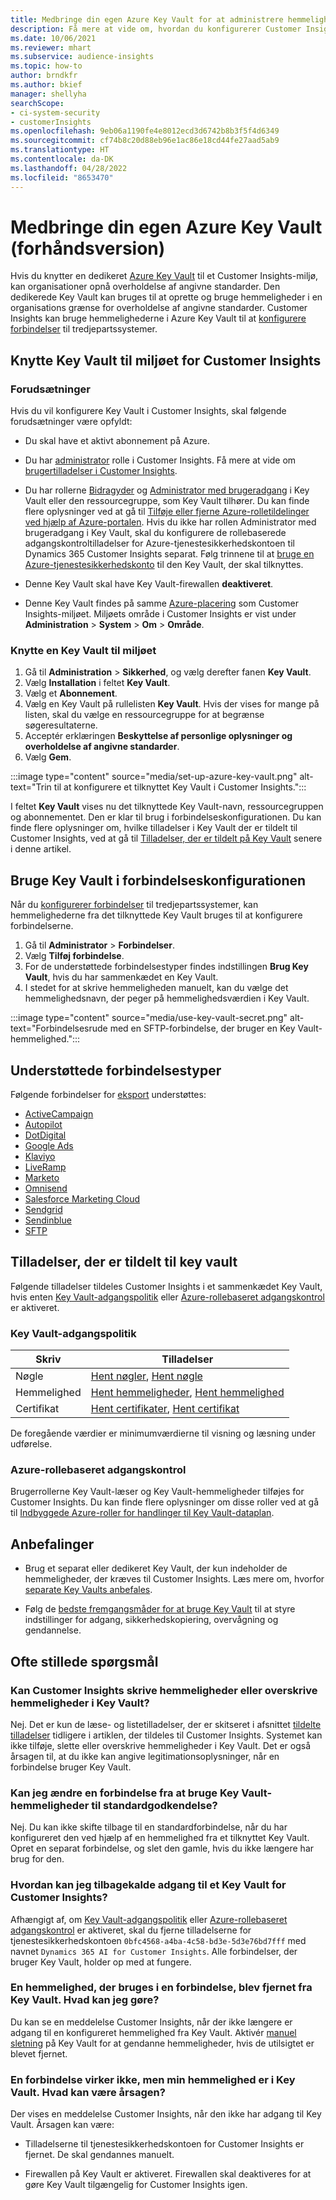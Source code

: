 ```yaml
---
title: Medbringe din egen Azure Key Vault for at administrere hemmeligheder
description: Få mere at vide om, hvordan du konfigurerer Customer Insights til at bruge din egen Azure Key Vault.
ms.date: 10/06/2021
ms.reviewer: mhart
ms.subservice: audience-insights
ms.topic: how-to
author: brndkfr
ms.author: bkief
manager: shellyha
searchScope:
- ci-system-security
- customerInsights
ms.openlocfilehash: 9eb06a1190fe4e8012ecd3d6742b8b3f5f4d6349
ms.sourcegitcommit: cf74b8c20d88eb96e1ac86e18cd44fe27aad5ab9
ms.translationtype: HT
ms.contentlocale: da-DK
ms.lasthandoff: 04/28/2022
ms.locfileid: "8653470"
---
```

# <a name="bring-your-own-azure-key-vault-preview"></a>Medbringe din egen Azure Key Vault (forhåndsversion)

Hvis du knytter en dedikeret [Azure Key Vault](/azure/key-vault/general/basic-concepts) til et Customer Insights-miljø, kan organisationer opnå overholdelse af angivne standarder.
Den dedikerede Key Vault kan bruges til at oprette og bruge hemmeligheder i en organisations grænse for overholdelse af angivne standarder. Customer Insights kan bruge hemmelighederne i Azure Key Vault til at [konfigurere forbindelser](connections.md) til tredjepartssystemer.

## <a name="link-the-key-vault-to-the-customer-insights-environment"></a>Knytte Key Vault til miljøet for Customer Insights

### <a name="prerequisites"></a>Forudsætninger

Hvis du vil konfigurere Key Vault i Customer Insights, skal følgende forudsætninger være opfyldt:

- Du skal have et aktivt abonnement på Azure.

- Du har [administrator](permissions.md#admin) rolle i Customer Insights. Få mere at vide om [brugertilladelser i Customer Insights](permissions.md#assign-roles-and-permissions).

- Du har rollerne [Bidragyder](/azure/role-based-access-control/built-in-roles#contributor) og [Administrator med brugeradgang](/azure/role-based-access-control/built-in-roles#user-access-administrator) i Key Vault eller den ressourcegruppe, som Key Vault tilhører. Du kan finde flere oplysninger ved at gå til [Tilføje eller fjerne Azure-rolletildelinger ved hjælp af Azure-portalen](/azure/role-based-access-control/role-assignments-portal). Hvis du ikke har rollen Administrator med brugeradgang i Key Vault, skal du konfigurere de rollebaserede adgangskontroltilladelser for Azure-tjenestesikkerhedskontoen til Dynamics 365 Customer Insights separat. Følg trinnene til at [bruge en Azure-tjenestesikkerhedskonto](connect-service-principal.md) til den Key Vault, der skal tilknyttes.

- Denne Key Vault skal have Key Vault-firewallen **deaktiveret**.

- Denne Key Vault findes på samme [Azure-placering](https://azure.microsoft.com/global-infrastructure/geographies/#overview) som Customer Insights-miljøet. Miljøets område i Customer Insights er vist under **Administration** > **System** > **Om** > **Område**.

### <a name="link-a-key-vault-to-the-environment"></a>Knytte en Key Vault til miljøet

1. Gå til **Administration** > **Sikkerhed**, og vælg derefter fanen **Key Vault**.
1. Vælg **Installation** i feltet **Key Vault**.
1. Vælg et **Abonnement**.
1. Vælg en Key Vault på rullelisten **Key Vault**. Hvis der vises for mange på listen, skal du vælge en ressourcegruppe for at begrænse søgeresultaterne.
1. Acceptér erklæringen **Beskyttelse af personlige oplysninger og overholdelse af angivne standarder**.
1. Vælg **Gem**.

:::image type="content" source="media/set-up-azure-key-vault.png" alt-text="Trin til at konfigurere et tilknyttet Key Vault i Customer Insights.":::

I feltet **Key Vault** vises nu det tilknyttede Key Vault-navn, ressourcegruppen og abonnementet. Den er klar til brug i forbindelseskonfigurationen.
Du kan finde flere oplysninger om, hvilke tilladelser i Key Vault der er tildelt til Customer Insights, ved at gå til [Tilladelser, der er tildelt på Key Vault](#permissions-granted-on-the-key-vault) senere i denne artikel.

## <a name="use-the-key-vault-in-the-connection-setup"></a>Bruge Key Vault i forbindelseskonfigurationen

Når du [konfigurerer forbindelser](connections.md) til tredjepartssystemer, kan hemmelighederne fra det tilknyttede Key Vault bruges til at konfigurere forbindelserne.

1. Gå til **Administrator** > **Forbindelser**.
1. Vælg **Tilføj forbindelse**.
1. For de understøttede forbindelsestyper findes indstillingen **Brug Key Vault**, hvis du har sammenkædet en Key Vault.
1. I stedet for at skrive hemmeligheden manuelt, kan du vælge det hemmelighedsnavn, der peger på hemmelighedsværdien i Key Vault.

:::image type="content" source="media/use-key-vault-secret.png" alt-text="Forbindelsesrude med en SFTP-forbindelse, der bruger en Key Vault-hemmelighed.":::

## <a name="supported-connection-types"></a>Understøttede forbindelsestyper

Følgende forbindelser for [eksport](export-destinations.md) understøttes:

* [ActiveCampaign](export-active-campaign.md)
* [Autopilot](export-autopilot.md)
* [DotDigital](export-dotdigital.md)
* [Google Ads](export-google-ads.md)
* [Klaviyo](export-klaviyo.md)
* [LiveRamp](export-liveramp.md)
* [Marketo](export-marketo.md)
* [Omnisend](export-omnisend.md)
* [Salesforce Marketing Cloud](export-salesforce.md)
* [Sendgrid](export-sendgrid.md)
* [Sendinblue](export-sendinblue.md)
* [SFTP](export-sftp.md)

## <a name="permissions-granted-on-the-key-vault"></a>Tilladelser, der er tildelt til key vault

Følgende tilladelser tildeles Customer Insights i et sammenkædet Key Vault, hvis enten [Key Vault-adgangspolitik](/azure/key-vault/general/assign-access-policy?tabs=azure-portal) eller [Azure-rollebaseret adgangskontrol](/azure/key-vault/general/rbac-guide?tabs=azure-cli) er aktiveret.

### <a name="key-vault-access-policy"></a>Key Vault-adgangspolitik

| Skriv        | Tilladelser          |
| ----------- | -------------------- |
| Nøgle         | [Hent nøgler](/rest/api/keyvault/get-keys), [Hent nøgle](/rest/api/keyvault/get-key)                                 |
| Hemmelighed      | [Hent hemmeligheder](/rest/api/keyvault/get-secrets), [Hent hemmelighed](/rest/api/keyvault/get-secret)                     |
| Certifikat | [Hent certifikater](/rest/api/keyvault/get-certificates), [Hent certifikat](/rest/api/keyvault/get-certificate) |

De foregående værdier er minimumværdierne til visning og læsning under udførelse.

### <a name="azure-role-based-access-control"></a>Azure-rollebaseret adgangskontrol

Brugerrollerne Key Vault-læser og Key Vault-hemmeligheder tilføjes for Customer Insights. Du kan finde flere oplysninger om disse roller ved at gå til [Indbyggede Azure-roller for handlinger til Key Vault-dataplan](/azure/key-vault/general/rbac-guide?tabs=azure-cli).

## <a name="recommendations"></a>Anbefalinger

- Brug et separat eller dedikeret Key Vault, der kun indeholder de hemmeligheder, der kræves til Customer Insights. Læs mere om, hvorfor [separate Key Vaults anbefales](/azure/key-vault/general/best-practices#why-we-recommend-separate-key-vaults).

- Følg de [bedste fremgangsmåder for at bruge Key Vault](/azure/key-vault/general/best-practices#turn-on-logging) til at styre indstillinger for adgang, sikkerhedskopiering, overvågning og gendannelse.

## <a name="frequently-asked-questions"></a>Ofte stillede spørgsmål

### <a name="can-customer-insights-write-secrets-or-overwrite-secrets-into-the-key-vault"></a>Kan Customer Insights skrive hemmeligheder eller overskrive hemmeligheder i Key Vault?

Nej. Det er kun de læse- og listetilladelser, der er skitseret i afsnittet [tildelte tilladelser](#permissions-granted-on-the-key-vault) tidligere i artiklen, der tildeles til Customer Insights. Systemet kan ikke tilføje, slette eller overskrive hemmeligheder i Key Vault. Det er også årsagen til, at du ikke kan angive legitimationsoplysninger, når en forbindelse bruger Key Vault.

### <a name="can-i-change-a-connection-from-using-key-vault-secrets-to-default-authentication"></a>Kan jeg ændre en forbindelse fra at bruge Key Vault-hemmeligheder til standardgodkendelse?

Nej. Du kan ikke skifte tilbage til en standardforbindelse, når du har konfigureret den ved hjælp af en hemmelighed fra et tilknyttet Key Vault. Opret en separat forbindelse, og slet den gamle, hvis du ikke længere har brug for den.

### <a name="how-can-i-revoke-access-to-a-key-vault-for-customer-insights"></a>Hvordan kan jeg tilbagekalde adgang til et Key Vault for Customer Insights?

Afhængigt af, om [Key Vault-adgangspolitik](/azure/key-vault/general/assign-access-policy?tabs=azure-portal) eller [Azure-rollebaseret adgangskontrol](/azure/key-vault/general/rbac-guide?tabs=azure-cli) er aktiveret, skal du fjerne tilladelserne for tjenestesikkerhedskontoen `0bfc4568-a4ba-4c58-bd3e-5d3e76bd7fff` med navnet `Dynamics 365 AI for Customer Insights`. Alle forbindelser, der bruger Key Vault, holder op med at fungere.

### <a name="a-secret-thats-used-in-a-connection-got-removed-from-the-key-vault-what-can-i-do"></a>En hemmelighed, der bruges i en forbindelse, blev fjernet fra Key Vault. Hvad kan jeg gøre?

Du kan se en meddelelse Customer Insights, når der ikke længere er adgang til en konfigureret hemmelighed fra Key Vault. Aktivér [manuel sletning](/azure/key-vault/general/soft-delete-overview) på Key Vault for at gendanne hemmeligheder, hvis de utilsigtet er blevet fjernet.

### <a name="a-connection-doesnt-work-but-my-secret-is-in-the-key-vault-what-might-be-the-cause"></a>En forbindelse virker ikke, men min hemmelighed er i Key Vault. Hvad kan være årsagen?

Der vises en meddelelse Customer Insights, når den ikke har adgang til Key Vault. Årsagen kan være:

- Tilladelserne til tjenestesikkerhedskontoen for Customer Insights er fjernet. De skal gendannes manuelt.

- Firewallen på Key Vault er aktiveret. Firewallen skal deaktiveres for at gøre Key Vault tilgængelig for Customer Insights igen.
